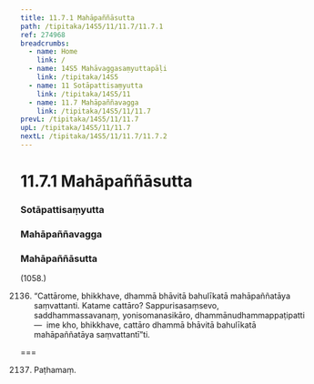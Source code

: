 ```yaml
---
title: 11.7.1 Mahāpaññāsutta
path: /tipitaka/14S5/11/11.7/11.7.1
ref: 274968
breadcrumbs:
  - name: Home
    link: /
  - name: 14S5 Mahāvaggasaṃyuttapāḷi
    link: /tipitaka/14S5
  - name: 11 Sotāpattisaṃyutta
    link: /tipitaka/14S5/11
  - name: 11.7 Mahāpaññavagga
    link: /tipitaka/14S5/11/11.7
prevL: /tipitaka/14S5/11/11.7
upL: /tipitaka/14S5/11/11.7
nextL: /tipitaka/14S5/11/11.7/11.7.2
---
```


# 11.7.1 Mahāpaññāsutta

### Sotāpattisaṃyutta

### Mahāpaññavagga

### Mahāpaññāsutta

(1058.)

2136. “Cattārome, bhikkhave, dhammā bhāvitā bahulīkatā mahāpaññatāya saṃvattanti. Katame cattāro? Sappurisasaṃsevo, saddhammassavanaṃ, yonisomanasikāro, dhammānudhammappaṭipatti—  ime kho, bhikkhave, cattāro dhammā bhāvitā bahulīkatā mahāpaññatāya saṃvattantī”ti.

===

2137. Paṭhamaṃ.




